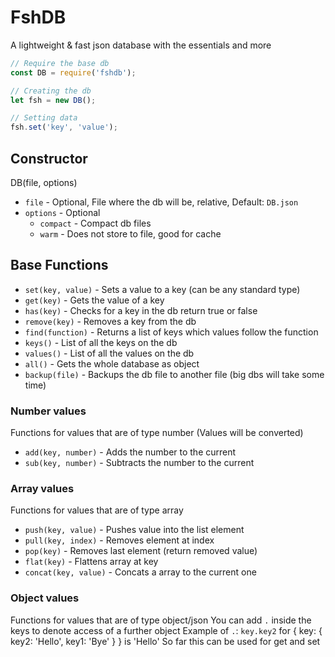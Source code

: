 # FshDB
A lightweight & fast json database with the essentials and more

```js
// Require the base db
const DB = require('fshdb');

// Creating the db
let fsh = new DB();

// Setting data
fsh.set('key', 'value');
```

## Constructor
DB(file, options)
- `file` - Optional, File where the db will be, relative, Default: `DB.json`
- `options` - Optional
  - `compact` - Compact db files
  - `warm` - Does not store to file, good for cache

## Base Functions
- `set(key, value)` - Sets a value to a key (can be any standard type)
- `get(key)` - Gets the value of a key
- `has(key)` - Checks for a key in the db return true or false
- `remove(key)` - Removes a key from the db
- `find(function)` - Returns a list of keys which values follow the function
- `keys()` - List of all the keys on the db
- `values()` - List of all the values on the db
- `all()` - Gets the whole database as object
- `backup(file)` - Backups the db file to another file (big dbs will take some time)

### Number values
Functions for values that are of type number (Values will be converted)
- `add(key, number)` - Adds the number to the current
- `sub(key, number)` - Subtracts the number to the current

### Array values
Functions for values that are of type array
- `push(key, value)` - Pushes value into the list element
- `pull(key, index)` - Removes element at index
- `pop(key)` - Removes last element (return removed value)
- `flat(key)` - Flattens array at key
- `concat(key, value)` - Concats a array to the current one

### Object values
Functions for values that are of type object/json
You can add `.` inside the keys to denote access of a further object
Example of `.`: `key.key2` for { key: { key2: 'Hello', key1: 'Bye' } } is 'Hello'
So far this can be used for get and set
